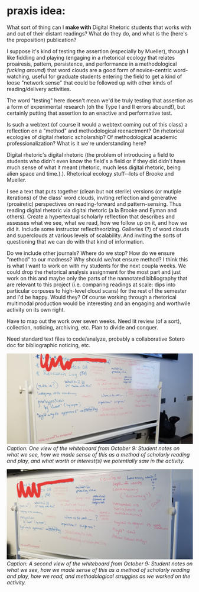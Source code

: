 # praxis idea:

What sort of thing can I **make with** Digital Rhetoric students that works with and out of their distant readings? What do they do, and what is the (here's the proposition) publication?

I suppose it's kind of testing the assertion (especially by Mueller), though I like fiddling and playing (engaging in a rhetorical ecology that relates proairesis, pattern, persistence, and performance in a methodological *fucking around*) that word clouds are a good form of novice-centric word-watching, useful for graduate students entering the field to get a kind of loose "network sense" that could be followed up with other kinds of reading/delivery activities.

The word "testing" here doesn't mean we'd be truly testing that assertion as a form of experimental research (oh the Type I and II errors abound!), but certainly putting that assertion to an enactive and performative test.

Is such a webtext (of course it would a webtext coming out of this class) a reflection on a "method" and methodological reenactment? On rhetorical ecologies of digital rhetoric scholarship? Of methodological academic professionalization? What is it we're understanding here?

Digital rhetoric's digital rhetoric (the problem of introducing a field to students who didn't even know the field's a field or if they did didn't have much sense of what it meant (rhetoric, much less digital rhetoric, being alien space and time.).). Rhetorical ecology stuff--lots of Brooke and Mueller.

I see a text that puts together (clean but not sterile) versions (or mutiple iterations) of the class' word clouds, inviting reflection and generative (proairetic) perspectives on reading-forward and pattern-sensing. Thus reading digital rhetoric via digital rhetoric (a la Brooke and Eyman and others). Create a hypertextual scholarly reflection that describes and assesses what we see, what we read, how we follow up on it, and how we did it. Include some instructor reflectheorizing. Galleries (?) of word clouds and superclouds at various levels of scalability. And inviting the sorts of questioning that we can do with that kind of information.

Do we include other journals? Where do we stop? How do we ensure "method" to our madness? Why should we/not ensure method? I think this is what I want to work on with my students for the next coupla weeks. We could drop the rhetorical analysis assignment for the most part and just work on this and maybe only the parts of the nannotated bibliography that are relevant to this project (i.e. comparing readings at scale: dips into particular corpuses to high-level cloud scans) for the rest of the semester and I'd be happy. Would they? Of course working through a rhetorical multimodal production would be interesting and an engaging and worthwile activity on its own right.

Have to map out the work over seven weeks. Need lit review (of a sort), collection, noticing, archiving, etc. Plan to divide and conquer.

Need standard text files to code/analyze, probably a collaborative Sotero doc for bibliographic noticing, etc.

![Whiteboard from class October 9](media/wb-left.jpg)
*Caption: One view of the whiteboard from October 9: Student notes on what we see, how we made sense of this as a method of scholarly reading and play, and what worth or interest(s) we potentially saw in the activity.*

![ Whiteboard from class October 9](media/wb-right.jpg)
*Caption: A second view of the whiteboard from October 9: Student notes on what we see, how we made sense of this as a method of scholarly reading and play, how we read, and methodological struggles as we worked on the activity.*
